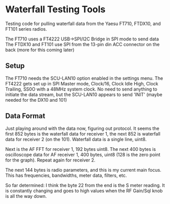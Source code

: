 # Waterfall Testing Tools
Testing code for pulling waterfall data from the Yaesu FT710, FTDX10, and FT101 series radios.

The FT710 uses a FT4222 USB->SPI/I2C Bridge in SPI mode to send data
The FTDX10 and FT101 use SPI from the 13-pin din ACC connector on the back (more for this coming later)


## Setup
The FT710 needs the SCU-LAN10 option enabled in the settings menu.
The FT4222 gets set up in SPI Master mode, Clock/16, Clock Idle High, Clock Trailing, SS0O with a 48MHz system clock.
No need to send anything to initiate the data stream, but the SCU-LAN10 appears to send 'INIT' (maybe needed for the DX10 and 101)

## Data Format
Just playing around with the data now, figuring out protocol. 
It seems the first 852 bytes is the waterfall data for receiver 1, the next 852 is waterfall data for receiver 2 (on the 101).
Waterfall data is a single line, uint8.

Next is the AF FFT for receiver 1, 192 bytes uint8.
The next 400 bytes is oscilloscope data for AF receiver 1, 400 bytes, uint8 (128 is the zero point for the graph).
Repeat again for receiver 2.

The next 144 bytes is radio parameters, and this is my current main focus. This has frequencies, bandwidths, meter data, filters, etc.

So far determined:
I think the byte 22 from the end is the S meter reading. It is constantly changing and goes to high values when the RF Gain/Sql knob is all the way down.

